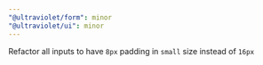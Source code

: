 ```yaml
---
"@ultraviolet/form": minor
"@ultraviolet/ui": minor
---
```


Refactor all inputs to have `8px` padding in `small` size instead of `16px`
